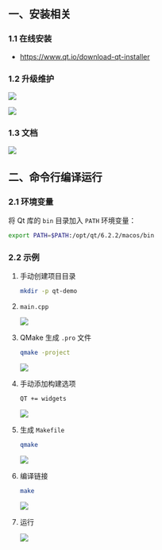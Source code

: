 ## 一、安装相关

### 1.1 在线安装

- https://www.qt.io/download-qt-installer

### 1.2 升级维护

![](https://img-blog.csdnimg.cn/d49ab7ba7ece4667a7bf01bc2607f64c.png)

![](https://img-blog.csdnimg.cn/2fc26aba34fd4b54ac2aef6144a8b02d.png)

### 1.3 文档

![](https://img-blog.csdnimg.cn/f90344c5c3374c1c85fc8528aa055425.png)

## 二、命令行编译运行

### 2.1 环境变量

将 Qt 库的 `bin` 目录加入 `PATH` 环境变量：

```bash
export PATH=$PATH:/opt/qt/6.2.2/macos/bin
```

### 2.2 示例

1. 手动创建项目目录

   ```bash
   mkdir -p qt-demo
   ```

2. `main.cpp`

   ![](https://img-blog.csdnimg.cn/f6a1394ed8fc435db24d93e4145b128a.png)

3. QMake 生成 `.pro` 文件

   ```bash
   qmake -project
   ```

   ![](https://img-blog.csdnimg.cn/e870a83897e241e4958e54943bf1b452.png)

4. 手动添加构建选项

   ```bash
   QT += widgets
   ```

   ![](https://img-blog.csdnimg.cn/6f3184fbac7d4d1a80057e7e6e43c88c.png)

5. 生成 `Makefile`

   ```bash
   qmake
   ```

   ![](https://img-blog.csdnimg.cn/4b6060f833924736b3f7de5786d2c993.png)

6. 编译链接

   ```bash
   make
   ```

   ![](https://img-blog.csdnimg.cn/6cf33130a8a449d1bce8dc1d25bf46b8.png)

7. 运行

   ![](https://img-blog.csdnimg.cn/c622065f716b4d27945d7c10c4a791ef.png)
